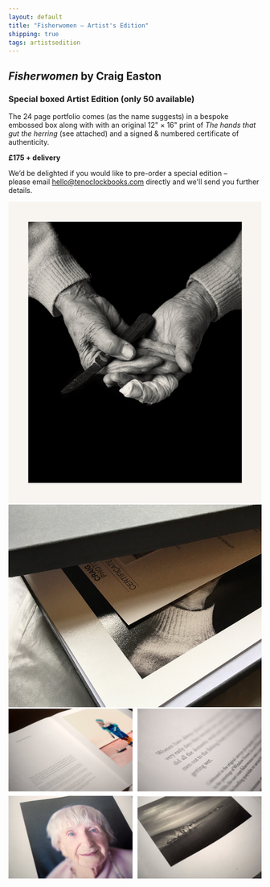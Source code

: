```yaml
---
layout: default
title: "Fisherwomen – Artist's Edition"
shipping: true
tags: artistsedition
---
```


## _Fisherwomen_ by Craig Easton

### Special boxed Artist Edition  (only 50 available)

The 24 page portfolio comes (as the name suggests) in a bespoke embossed box along with with an original 12&quot; &times; 16&quot; print of _The hands that gut the herring_ (see attached) and a signed & numbered certificate of authenticity.

__£175 + delivery__

We’d be delighted if you would like to pre-order a special edition – please email [hello@tenoclockbooks.com](hello@tenoclockbooks.com) directly and we'll send you further details.

![Fisherwomen spread](/assets/images/hands.jpg)
![Fisherwomen spread](/assets/images/box.jpg)
![Fisherwomen spread](/assets/images/layouts.jpg)
